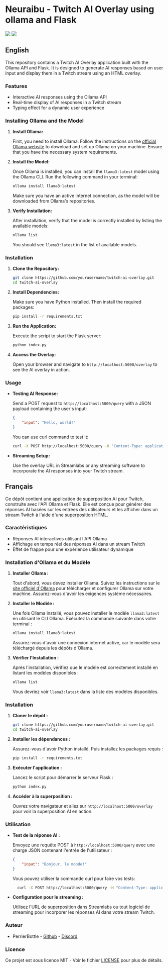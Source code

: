 # Neuraibu - Twitch AI Overlay using ollama and Flask

![](https://img.shields.io/badge/LICENSE-MIT-yellow) ![](https://img.shields.io/badge/Language-Python_3.10.2-blue)

## English

This repository contains a Twitch AI Overlay application built with the Ollama API and Flask. It is designed to generate AI responses based on user input and display them in a Twitch stream using an HTML overlay.

### Features

- Interactive AI responses using the Ollama API
- Real-time display of AI responses in a Twitch stream
- Typing effect for a dynamic user experience

### Installing Ollama and the Model

1. **Install Ollama:**

   First, you need to install Ollama. Follow the instructions on the [official Ollama website](https://ollama.com) to download and set up Ollama on your machine. Ensure that you have the necessary system requirements.

2. **Install the Model:**

   Once Ollama is installed, you can install the `llama3:latest` model using the Ollama CLI. Run the following command in your terminal:

   ```bash
   ollama install llama3:latest
   ```

   Make sure you have an active internet connection, as the model will be downloaded from Ollama's repositories.

3. **Verify Installation:**

   After installation, verify that the model is correctly installed by listing the available models:

   ```bash
   ollama list
   ```

   You should see `llama3:latest` in the list of available models.


### Installation

1. **Clone the Repository:**

   ```bash
   git clone https://github.com/yourusername/twitch-ai-overlay.git
   cd twitch-ai-overlay
   ```

2. **Install Dependencies:**

   Make sure you have Python installed. Then install the required packages:

   ```bash
   pip install -r requirements.txt
   ```

3. **Run the Application:**

   Execute the script to start the Flask server:

   ```bash
   python index.py
   ```

4. **Access the Overlay:**

   Open your browser and navigate to `http://localhost:5000/overlay` to see the AI overlay in action.

### Usage

- **Testing AI Response:**

  Send a POST request to `http://localhost:5000/query` with a JSON payload containing the user's input:

  ```json
  {
      "input": "Hello, world!"
  }
  ```

  You can use curl command to test it:

  ```sh
  curl -X POST http://localhost:5000/query -H "Content-Type: application/json" -d '{"input": "Hello !"}'
  ```

- **Streaming Setup:**

  Use the overlay URL in Streamlabs or any streaming software to incorporate the AI responses into your Twitch stream.

## Français

Ce dépôt contient une application de superposition AI pour Twitch, construite avec l'API Ollama et Flask. Elle est conçue pour générer des réponses AI basées sur les entrées des utilisateurs et les afficher dans un stream Twitch à l'aide d'une superposition HTML.

### Caractéristiques

- Réponses AI interactives utilisant l'API Ollama
- Affichage en temps réel des réponses AI dans un stream Twitch
- Effet de frappe pour une expérience utilisateur dynamique

### Installation d'Ollama et du Modèle

1. **Installer Ollama :**

   Tout d'abord, vous devez installer Ollama. Suivez les instructions sur le [site officiel d'Ollama](https://ollama.com) pour télécharger et configurer Ollama sur votre machine. Assurez-vous d'avoir les exigences système nécessaires.

2. **Installer le Modèle :**

   Une fois Ollama installé, vous pouvez installer le modèle `llama3:latest` en utilisant le CLI Ollama. Exécutez la commande suivante dans votre terminal :

   ```bash
   ollama install llama3:latest
   ```

   Assurez-vous d'avoir une connexion internet active, car le modèle sera téléchargé depuis les dépôts d'Ollama.

3. **Vérifier l'Installation :**

   Après l'installation, vérifiez que le modèle est correctement installé en listant les modèles disponibles :

   ```bash
   ollama list
   ```

   Vous devriez voir `llama3:latest` dans la liste des modèles disponibles.

### Installation

1. **Cloner le dépôt :**

   ```bash
   git clone https://github.com/yourusername/twitch-ai-overlay.git
   cd twitch-ai-overlay
   ```

2. **Installer les dépendances :**

   Assurez-vous d'avoir Python installé. Puis installez les packages requis :

   ```bash
   pip install -r requirements.txt
   ```

3. **Exécuter l'application :**

   Lancez le script pour démarrer le serveur Flask :

   ```bash
   python index.py
   ```

4. **Accéder à la superposition :**

   Ouvrez votre navigateur et allez sur `http://localhost:5000/overlay` pour voir la superposition AI en action.

### Utilisation

- **Test de la réponse AI :**

  Envoyez une requête POST à `http://localhost:5000/query` avec une charge JSON contenant l'entrée de l'utilisateur :

  ```json
  {
      "input": "Bonjour, le monde!"
  }
  ```

  Vous pouvez utiliser la commande curl pour faire vos tests:

  ```sh
    curl -X POST http://localhost:5000/query -H "Content-Type: application/json" -d '{"input": "Hello !"}'
  ```

- **Configuration pour le streaming :**

  Utilisez l'URL de superposition dans Streamlabs ou tout logiciel de streaming pour incorporer les réponses AI dans votre stream Twitch.


### Auteur

* PerrierBottle - [Github](https://github.com/PerrierBottle) - [Discord](https://discord.gg/PeA3vESxt7)

### Licence

Ce projet est sous licence MIT - Voir le fichier [LICENSE](LICENSE) pour plus de détails.


